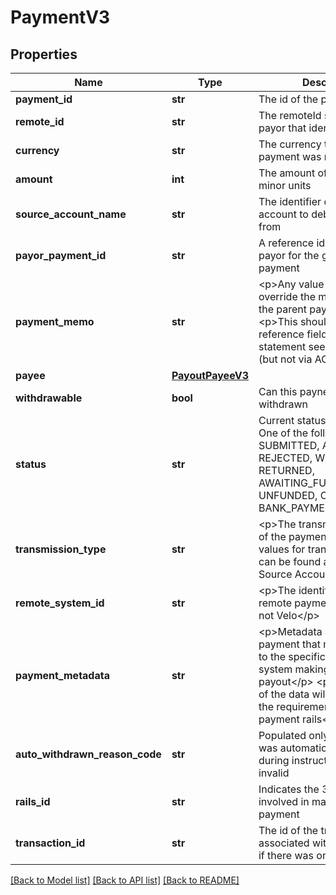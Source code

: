 # PaymentV3

## Properties
Name | Type | Description | Notes
------------ | ------------- | ------------- | -------------
**payment_id** | **str** | The id of the payment | 
**remote_id** | **str** | The remoteId supplied by the payor that identifies the payee | [optional] 
**currency** | **str** | The currency that the payment was made in | [optional] 
**amount** | **int** | The amount of the payment in minor units | [optional] 
**source_account_name** | **str** | The identifier of the source account to debit the payment from | [optional] 
**payor_payment_id** | **str** | A reference identifier for the payor for the given payee payment | [optional] 
**payment_memo** | **str** | &lt;p&gt;Any value here will override the memo value in the parent payout&lt;/p&gt; &lt;p&gt;This should be the reference field on the statement seen by the payee (but not via ACH)&lt;/p&gt;  | [optional] 
**payee** | [**PayoutPayeeV3**](PayoutPayeeV3.md) |  | [optional] 
**withdrawable** | **bool** | Can this paynent be withdrawn | [optional] 
**status** | **str** | Current status of payment. One of the following values: SUBMITTED, ACCEPTED, REJECTED, WITHDRAWN, RETURNED, AWAITING_FUNDS, FUNDED, UNFUNDED, CANCELLED, BANK_PAYMENT_REQUESTED | [optional] 
**transmission_type** | **str** | &lt;p&gt;The transmission method of the payment.&lt;/p&gt; &lt;p&gt;Valid values for transmissionType can be found attached to the Source Account&lt;/p&gt;  | [optional] 
**remote_system_id** | **str** | &lt;p&gt;The identifier for the remote payments system if not Velo&lt;/p&gt;  | [optional] 
**payment_metadata** | **str** | &lt;p&gt;Metadata about the payment that may be relevant to the specific rails or remote system making the payout&lt;/p&gt; &lt;p&gt;The structure of the data will be dictated by the requirements of the payment rails&lt;/p&gt;  | [optional] 
**auto_withdrawn_reason_code** | **str** | Populated only if the payment was automatically withdrawn during instruction for being invalid | [optional] 
**rails_id** | **str** | Indicates the 3rd party system involved in making this payment | [optional] 
**transaction_id** | **str** | The id of the transaction associated with this payment if there was one | [optional] 

[[Back to Model list]](../README.md#documentation-for-models) [[Back to API list]](../README.md#documentation-for-api-endpoints) [[Back to README]](../README.md)


